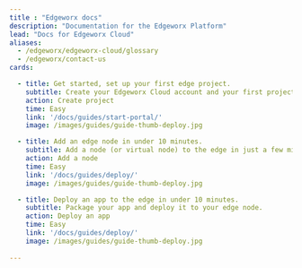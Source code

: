 ```yaml
---
title : "Edgeworx docs"
description: "Documentation for the Edgeworx Platform"
lead: "Docs for Edgeworx Cloud"
aliases:
  - /edgeworx/edgeworx-cloud/glossary
  - /edgeworx/contact-us
cards:

  - title: Get started, set up your first edge project.
    subtitle: Create your Edgeworx Cloud account and your first project.
    action: Create project
    time: Easy
    link: '/docs/guides/start-portal/'
    image: /images/guides/guide-thumb-deploy.jpg

  - title: Add an edge node in under 10 minutes.
    subtitle: Add a node (or virtual node) to the edge in just a few minutes.
    action: Add a node
    time: Easy
    link: '/docs/guides/deploy/'
    image: /images/guides/guide-thumb-deploy.jpg

  - title: Deploy an app to the edge in under 10 minutes.
    subtitle: Package your app and deploy it to your edge node.
    action: Deploy an app
    time: Easy
    link: '/docs/guides/deploy/'
    image: /images/guides/guide-thumb-deploy.jpg
  
---
```

